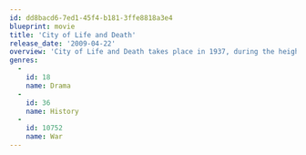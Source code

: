 ```yaml
---
id: dd8bacd6-7ed1-45f4-b181-3ffe8818a3e4
blueprint: movie
title: 'City of Life and Death'
release_date: '2009-04-22'
overview: 'City of Life and Death takes place in 1937, during the height of the Second Sino-Japanese War. The Imperial Japanese Army has just captured the then-capital of the Republic of China, Nanjing. What followed was known as the Nanking Massacre, or the Rape of Nanking, a period of several weeks wherein tens of thousands of Chinese soldiers and civilians were killed.'
genres:
  -
    id: 18
    name: Drama
  -
    id: 36
    name: History
  -
    id: 10752
    name: War
---
```

